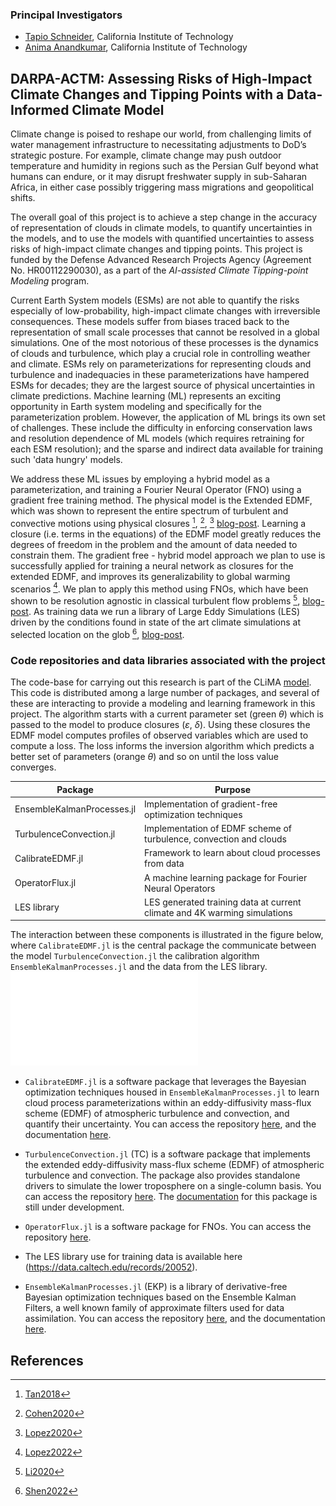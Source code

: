 ### Principal Investigators

- [Tapio Schneider](https://climate-dynamics.org/people/tapio-schneider/), California Institute of Technology
- [Anima Anandkumar](http://tensorlab.cms.caltech.edu/users/anima/), California Institute of Technology


## DARPA-ACTM: Assessing Risks of High-Impact Climate Changes and Tipping Points with a Data-Informed Climate Model

Climate change is poised to reshape our world, from challenging limits of water management infrastructure to necessitating adjustments to DoD’s strategic posture. For example, climate change may push outdoor temperature and humidity in regions such as the Persian Gulf beyond what humans can endure, or it may disrupt freshwater supply in sub-Saharan Africa, in either case possibly triggering mass migrations and geopolitical shifts. 

The overall goal of this project is to achieve a step change in the accuracy of representation of clouds in climate models, to quantify uncertainties in the models, and to use the models with quantified uncertainties to assess risks of high-impact climate changes and tipping points. This project is funded by the Defense Advanced Research Projects Agency (Agreement No. HR00112290030), as a part of the *AI-assisted Climate Tipping-point Modeling* program.

Current Earth System models (ESMs) are not able to quantify the risks especially of low-probability, high-impact climate changes with irreversible consequences. These models suffer from biases traced back to the representation of small scale processes that cannot be resolved in a global simulations. One of the most notorious of these processes is the dynamics of clouds and turbulence, which play a crucial role in controlling weather and climate. ESMs rely on parameterizations for representing clouds and turbulence and inadequacies in these parameterizations have hampered ESMs for decades; they are the largest source of physical uncertainties in climate predictions. Machine learning (ML) represents an exciting opportunity in Earth system modeling and specifically for the parameterization problem. However, the application of ML brings its own set of challenges. These include the difficulty in enforcing conservation laws and resolution dependence of ML models (which requires retraining for each ESM resolution); and the sparse and indirect data available for training such 'data hungry' models.

We address these ML issues by employing a hybrid model as a parameterization, and training a Fourier Neural Operator (FNO) using a gradient free training method. The physical model is the Extended EDMF, which was shown to represent the entire spectrum of turbulent and convective motions using physical closures [^1], [^2], [^3] [blog-post](https://clima.caltech.edu/2020/12/04/resolving-small-scale-uncertainties-in-climate-models/). Learning a closure (i.e. terms in the equations) of the EDMF model greatly reduces the degrees of freedom in the problem and the amount of data needed to constrain them. The gradient free - hybrid model approach we plan to use is successfully applied for training a neural network as closures for the extended EDMF, and improves its generalizability to global warming scenarios [^4]. We plan to apply this method using FNOs, which have been shown to be resolution agnostic in classical turbulent flow problems [^5], [blog-post](https://zongyi-li.github.io/blog/2020/fourier-pde/). As training data we run a library of Large Eddy Simulations (LES) driven by the conditions found in state of the art climate simulations at selected location on the glob [^6], [blog-post](https://clima.caltech.edu/2022/06/17/a-library-of-large-eddy-simulations-for-calibrating-cloud-parameterizations/).


### Code repositories and data libraries associated with the project

The code-base for carrying out this research is part of the CLiMA [model](https://github.com/CliMA). This code is distributed among a large number of packages, and several of these are interacting to provide a modeling and learning framework in this project. The algorithm starts with a current parameter set (green $\theta$) which is passed to the model to produce closures ($\varepsilon$, $\delta$). Using these closures the EDMF model computes profiles of observed variables which are used to compute a loss. The loss informs the inversion algorithm which predicts a better set of parameters (orange $\theta$) and so on until the loss value converges. 

Package                                     | Purpose
--------------------------------------------|--------------------------------------------------------
EnsembleKalmanProcesses.jl                  | Implementation of gradient-free optimization techniques
TurbulenceConvection.jl                     | Implementation of EDMF scheme of turbulence, convection and clouds
CalibrateEDMF.jl                            | Framework to learn about cloud processes from data
OperatorFlux.jl                             | A machine learning package for Fourier Neural Operators
LES library                                 | LES generated training data at current climate and 4K warming simulations

The interaction between these components is illustrated in the figure below, where `CalibrateEDMF.jl`
is the central package the communicate between the model `TurbulenceConvection.jl` the calibration algorithm `EnsembleKalmanProcesses.jl` and the data from the LES library. ![alt text](assets/dependency_diagram.pdf) 

- `CalibrateEDMF.jl` is a software package that leverages the Bayesian optimization techniques housed in `EnsembleKalmanProcesses.jl` to learn cloud process parameterizations within an eddy-diffusivity mass-flux scheme (EDMF) of atmospheric turbulence and convection, and quantify their uncertainty. You can access the repository [here](https://github.com/CliMA/CalibrateEDMF.jl), and the documentation [here](https://clima.github.io/CalibrateEDMF.jl/dev/).

- `TurbulenceConvection.jl` (TC) is a software package that implements the extended eddy-diffusivity mass-flux scheme (EDMF) of atmospheric turbulence and convection. The package also provides standalone drivers to simulate the lower troposphere on a single-column basis. You can access the repository [here](https://github.com/CliMA/TurbulenceConvection.jl). The [documentation](https://clima.github.io/TurbulenceConvection.jl/dev/) for this package is still under development.

- `OperatorFlux.jl` is a software package for FNOs. You can access the repository [here](https://github.com/CliMA/OperatorFlux.jl).


- The LES library use for training data is available here (https://data.caltech.edu/records/20052).

- `EnsembleKalmanProcesses.jl` (EKP) is a library of derivative-free Bayesian optimization techniques based on the Ensemble Kalman Filters, a well known family of approximate filters used for data assimilation. You can access the repository [here](https://github.com/CliMA/EnsembleKalmanProcesses.jl), and the documentation [here](https://clima.github.io/EnsembleKalmanProcesses.jl/dev/).


## References

[^1]: [Tan2018](@cite)
[^2]: [Cohen2020](@cite)
[^3]: [Lopez2020](@cite)
[^4]: [Lopez2022](@cite)
[^5]: [Li2020](@cite)
[^6]: [Shen2022](@cite)